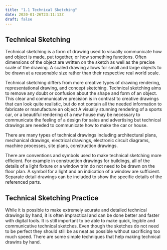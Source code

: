 ```yaml
---
title: "1.1 Technical Sketching"
date: 2020-01-26T23:11:13Z
draft: false
---
```


## Technical Sketching

Technical sketching is a form of drawing used to visually communicate how and object is made, put together, or how something functions. Often dimensions of the object are written on the sketch as well as the precise scale of the drawing. A scaled drawing allows for small and large objects to be drawn at a reasonable size rather than their respective real world scale.

Technical sketching differs from more creative types of drawing rendering, representational drawing, and concept sketching. Technical sketching aims to remove any doubt or confusion about the shape and form of an object. This clear and communicative precision is in contrast to creative drawings that can look quite realistic, but do not contain all the needed information to fabricate or manufacture an object A visually stunning rendering of a sports car, or a beautiful rendering of a new house may be necessary to communicate the feeling of a design for sales and advertising but technical drawings are needed to communicate how to make the car or house.

There are many types of technical drawings including architectural plans, mechanical drawings, electrical drawings, electronic circuit diagrams, machine processes, site plans, construction drawings.

There are conventions and symbols used to make technical sketching more efficient. For example in construction drawings for buildings, all of the details of a light fixture or a window trim do not need to be drawn on the floor plan. A symbol for a light and an indication of a window are sufficient. Separate detail drawings can be included to show the specific details of the referenced parts.

## Technical Sketching Practice

While it is possible to make extremely acurate and detailed technical drawings by hand, it is often impractical and can be done better and faster with digital tools. It is still important to be able to make quick, legible and communicative technical sketches. Even though the sketches do not need to be perfect they should still be as neat as possible without sacrificing too much speed. There are some simple techniques that help making technical drawins by hand.
